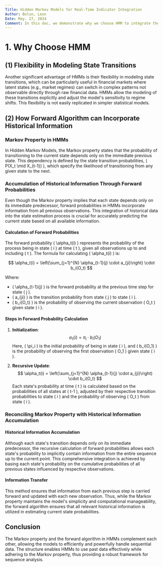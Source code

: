 ```yaml
---
Title: Hidden Markov Models for Real-Time Indicator Integration
Author: Bolun, Leon
Date: May. 27, 2024  
Comment: In this doc, we demonstrate why we choose HMM to integrate the factors.
---
```


# 1. Why Choose HMM

## (1) Flexibility in Modeling State Transitions

Another significant advantage of HMMs is their flexibility in modeling state transitions, which can be particularly useful in financial markets where latent states (e.g., market regimes) can switch in complex patterns not observable directly through raw financial data. HMMs allow the modeling of these transitions explicitly and adjust the model's sensitivity to regime shifts. This flexibility is not easily replicated in simpler statistical models.

## (2) How Forward Algorithm can Incorporate Historical Information

### Markov Property in HMMs

In Hidden Markov Models, the Markov property states that the probability of transitioning to the current state depends only on the immediate previous state. This dependency is defined by the state transition probabilities, \( P(X_t \mid X_{t-1}) \), which specify the likelihood of transitioning from any given state to the next.

### Accumulation of Historical Information Through Forward Probabilities

Even though the Markov property implies that each state depends only on its immediate predecessor, forward probabilities in HMMs incorporate information from all previous observations. This integration of historical data into the state estimation process is crucial for accurately predicting the current state based on all available information.

#### Calculation of Forward Probabilities

The forward probability \( \alpha_t(i) \) represents the probability of the process being in state \( i \) at time \( t \), given all observations up to and including \( t \). The formula for calculating \( \alpha_t(i) \) is:

$$
\alpha_t(i) = \left(\sum_{j=1}^{N} \alpha_{t-1}(j) \cdot a_{ji}\right) \cdot b_i(O_t)
$$

Where:
- \( \alpha_{t-1}(j) \) is the forward probability at the previous time step for state \( j \).
- \( a_{ji} \) is the transition probability from state \( j \) to state \( i \).
- \( b_i(O_t) \) is the probability of observing the current observation \( O_t \) given state \( i \).

#### Steps in Forward Probability Calculation

1. **Initialization**:
   $$
   \alpha_1(i) = \pi_i \cdot b_i(O_1)
   $$
   Here, \( \pi_i \) is the initial probability of being in state \( i \), and \( b_i(O_1) \) is the probability of observing the first observation \( O_1 \) given state \( i \).

2. **Recursive Update**:
   $$
   \alpha_t(i) = \left(\sum_{j=1}^{N} \alpha_{t-1}(j) \cdot a_{ji}\right) \cdot b_i(O_t)
   $$
   Each state's probability at time \( t \) is calculated based on the probabilities of all states at \( t-1 \), adjusted by their respective transition probabilities to state \( i \) and the probability of observing \( O_t \) from state \( i \).

### Reconciling Markov Property with Historical Information Accumulation

#### Historical Information Accumulation

Although each state's transition depends only on its immediate predecessor, the recursive calculation of forward probabilities allows each state's probability to implicitly contain information from the entire sequence up to the current point. This comprehensive integration is achieved by basing each state's probability on the cumulative probabilities of all previous states influenced by respective observations.

#### Information Transfer

This method ensures that information from each previous step is carried forward and updated with each new observation. Thus, while the Markov property maintains the model's simplicity and computational manageability, the forward algorithm ensures that all relevant historical information is utilized in estimating current state probabilities.

## Conclusion

The Markov property and the forward algorithm in HMMs complement each other, allowing the models to efficiently and powerfully handle sequential data. The structure enables HMMs to use past data effectively while adhering to the Markov property, thus providing a robust framework for sequence analysis.
